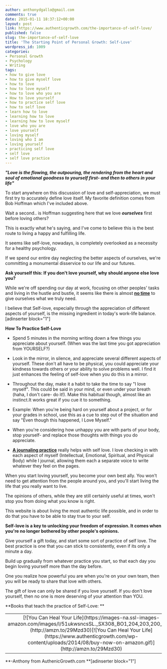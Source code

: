 ```yaml
---
author: anthonydgallo@gmail.com
comments: true
date: 2015-01-11 18:37:12+00:00
layout: post
link: https://www.authenticgrowth.com/the-importance-of-self-love/
published: false
slug: the-importance-of-self-love
title: 'The Starting Point of Personal Growth: Self-Love'
wordpress_id: 1009
categories:
- Personal Growth
- Psychology
- Writing
tags:
- how to give love
- how to give myself love
- how to love
- how to love myself
- how to love who you are
- How to love yourself
- how to practice self love
- how to self love
- learn how to love
- learning how to love
- learning how to love myself
- love who you are
- love yourself
- loving myself
- loving who I am
- loving yourself
- practicing self love
- self love
- self love practice
---
```


**_"Love is the flowing, the outpouring, the rendering from the heart and soul of emotional goodness to yourself first- and then to others in your life"_**

To start anywhere on this discussion of love and self-appreciation, we must first try to accurately define love itself. My favorite definition comes from Bob Hoffman which I've included above.

Wait a second.. is Hoffman suggesting here that we love **_ourselves_** first before loving others?

This is exactly what he's saying, and I've come to believe this is the best route to living a happy and fulfilling life.

It seems like self-love, nowadays, is completely overlooked as a necessity for a healthy psychology.

If we spend our entire day neglecting the better aspects of ourselves, we're committing a monumental disservice to our life and our futures.

**Ask yourself this: If you don't love yourself, why should anyone else love you?**

While we're off spending our day at work, focusing on other peoples' tasks and living in the hustle and bustle, it seems like there is almost **[no time](http://www.authenticgrowth.com/creating-time/)** to give ourselves what we truly need.

I believe that Self-love, especially through the appreciation of different aspects of yourself, is the missing ingredient in today's work-life balance.
[adinserter block="1"]

**How To Practice Self-Love**



 	
  * Spend 5 minutes in the morning writing down a few things you appreciate about yourself. (When was the last time you got appreciation from YOURSELF?)

 	
  * Look in the mirror, in silence, and appreciate several different aspects of yourself. These don't all have to be physical, you could appreciate your kindness towards others or your ability to solve problems well. I find it just enhances the feeling of self-love when you do this in a mirror.

 	
  * Throughout the day, make it a habit to take the time to say "I love myself". This could be said in your mind, or even under your breath (haha, I don't care- do it!). Make this habitual though, almost like an instinct.It works great if you cue it to something.

 	
  * Example: When you're being hard on yourself about a project, or for your grades in school, use this as a cue to step out of the situation and say "Even though this happened, I Love Myself."

 	
  * When you're considering how unhappy you are with parts of your body, stop yourself- and replace those thoughts with things you do appreciate.

 	
  * **[A journaling practice](http://www.authenticgrowth.com/morning-pages/)** really helps with self love. I love checking in with each aspect of myself (Intellectual, Emotional, Spiritual, and Physical Body) while I journal, allowing them each a separate voice to write whatever they feel on the pages.


When you start loving yourself, you become your own best ally. You won't need to get attention from the people around you, and you'll start living the life that you really want to live.

The opinions of others, while they are still certainly useful at times, won't stop you from doing what you know is right.

This website is about living the most authentic life possible, and in order to do that you have to be able to stay true to your self.

**Self-love is a key to unlocking your freedom of expression. It comes when you're no longer bothered by other people's opinions.**

Give yourself a gift today, and start some sort of practice of self love. The best practice is one that you can stick to consistently, even if its only a minute a day.

Build up gradually from whatever practice you start, so that each day you begin loving yourself more than the day before.

One you realize how powerful you are when you're on your own team, then you will be ready to share that love with others.

The gift of love can only be shared if you love yourself. If you don't love yourself, then no one is more deserving of your attention than YOU.

**Books that teach the practice of Self-Love: **
<table >
<tbody >
<tr align="center" >

<td >[![You Can Heal Your Life](https://images-na.ssl-images-amazon.com/images/I/51ukwsncsSL._SX308_BO1,204,203,200_.jpg)](http://amzn.to/29Mzd30)[![You Can Heal Your Life](https://www.authenticgrowth.com/wp-content/uploads/2014/08/buy-now-on-amazon.gif)](http://amzn.to/29Mzd30)
</td>

<td >[![Journey Into Love](https://images-na.ssl-images-amazon.com/images/I/51wzG7s20uL._SX303_BO1,204,203,200_.jpg)](http://amzn.to/29Npz2a)[![Journey Into Love](https://www.authenticgrowth.com/wp-content/uploads/2014/08/buy-now-on-amazon.gif)](http://amzn.to/29Npz2a)
</td>

<td >[![Love Yourself Like Your Life Depends On It](https://images-na.ssl-images-amazon.com/images/I/41DHgKdoS5L._SX327_BO1,204,203,200_.jpg)](http://amzn.to/2a0QTIw)[![Love Yourself Like Your Life Depends On It](https://www.authenticgrowth.com/wp-content/uploads/2014/08/buy-now-on-amazon.gif)](http://amzn.to/2a0QTIw)
</td>
</tr>
</tbody>
</table>
**-Anthony from AuthenicGrowth.com
**[adinserter block="1"]

